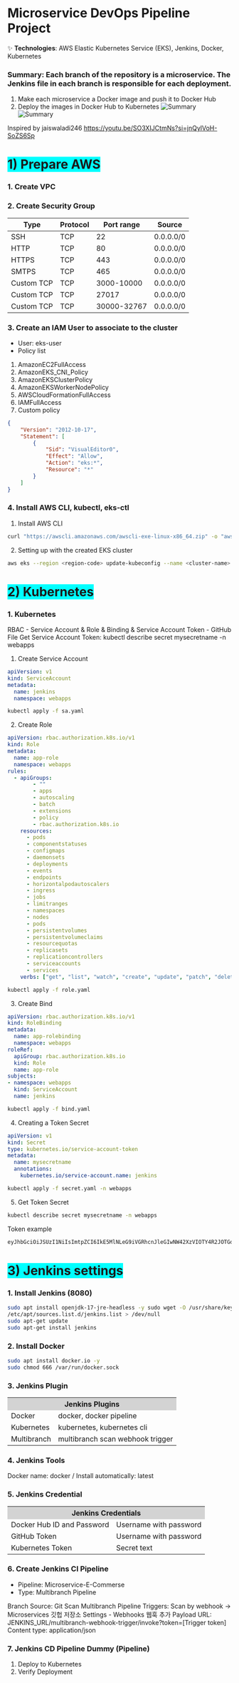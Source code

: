 # Microservice DevOps Pipeline Project

✨ **Technologies**: AWS Elastic Kubernetes Service (EKS), Jenkins, Docker, Kubernetes

### Summary: Each branch of the repository is a microservice. The Jenkins file in each branch is responsible for each deployment.
1. Make each microservice a Docker image and push it to Docker Hub
2. Deploy the images in Docker Hub to Kubernetes
![Summary](devops1.png)
![Summary](devops2.png)

Inspired by jaiswaladi246
https://youtu.be/SO3XIJCtmNs?si=jnQylVoH-SoZS6Sp

# <span style="background-color: cyan;">1) Prepare AWS</span>
### 1. Create VPC

### 2. Create Security Group
| Type | Protocol | Port range | Source |
|---------|----------|----------|----------|
| SSH | TCP | 22|0.0.0.0/0|
|HTTP|TCP|80|0.0.0.0/0|
| HTTPS | TCP | 443|0.0.0.0/0| | SMTP |TCP| 25 |0.0.0.0/0|
| SMTPS| TCP | 465|0.0.0.0/0|
| Custom TCP | TCP | 3000-10000 |0.0.0.0/0|
| Custom TCP | TCP | 27017 |0.0.0.0/0|
| Custom TCP | TCP | 30000-32767|0.0.0.0/0|

### 3. Create an IAM User to associate to the cluster
- User: eks-user
- Policy list
1. AmazonEC2FullAccess
2. AmazonEKS_CNI_Policy
3. AmazonEKSClusterPolicy
4. AmazonEKSWorkerNodePolicy
5. AWSCloudFormationFullAccess
6. IAMFullAccess
7. Custom policy
```json
{
    "Version": "2012-10-17",
    "Statement": [
        {
            "Sid": "VisualEditor0",
            "Effect": "Allow",
            "Action": "eks:*",
            "Resource": "*"
        }
    ]
}
```
### 4. Install AWS CLI, kubectl, eks-ctl
1. Install AWS CLI
```bash
curl "https://awscli.amazonaws.com/awscli-exe-linux-x86_64.zip" -o "awscliv2.zip" sudo apt install unzip unzip awscliv2.zip sudo ./aws/install aws configure ``` 2. Install kubectl ```bash curl -o kubectl https://amazon-eks.s3.us-west-2.amazonaws .com/1.19.6/2021-01-05/bin/linux/amd64/kubectl chmod +x ./kubectl sudo mv ./kubectl /usr/local/bin kubectl version --short --client ``` 3. eks-ctl ```bash curl --silent --location "https://github.com/weaveworks/eksctl/releases/latest/download/eksctl_$(uname -s)_amd64.tar.gz" | tar xz -C /tmp sudo mv /tmp/eksctl /usr/local/bin eksctl version ``` ### 5. Creating an EKS cluster 1. Creating an EKS cluster with eks-ctl ```bash eksctl create cluster --name=EKS-1 --region=us-east-1 --zones=us-east-1a,us-east-1b --without-nodegroup eksctl utils associate -iam-oidc-provider --region us-east-1 --cluster EKS-1 --approve eksctl create nodegroup --cluster=EKS-1 --region=us-east-1 --name=node2 --node-type=t2.medium --nodes=1 --nodes-min=1 --nodes-max=2 --node-volume-size=20 --ssh-access --ssh-public-key=devops-pipeline-project --managed --asg-access --external-dns-access --full-ecr-access --appmesh-access --alb-ingress-access
```

2. Setting up with the created EKS cluster
```bash
aws eks --region <region-code> update-kubeconfig --name <cluster-name>
```
# <span style="background-color: cyan;">2) Kubernetes</span>
### 1. Kubernetes
RBAC - Service Account & Role & Binding & Service Account Token - GitHub File
Get Service Account Token: kubectl describe secret mysecretname -n webapps

1. Create Service Account
```yaml
apiVersion: v1
kind: ServiceAccount
metadata:
  name: jenkins
  namespace: webapps
```
```bash 
kubectl apply -f sa.yaml
```
2. Create Role
```yaml
apiVersion: rbac.authorization.k8s.io/v1
kind: Role
metadata:
  name: app-role
  namespace: webapps
rules:
  - apiGroups:
        - ""
        - apps
        - autoscaling
        - batch
        - extensions
        - policy
        - rbac.authorization.k8s.io
    resources:
      - pods
      - componentstatuses
      - configmaps
      - daemonsets
      - deployments
      - events
      - endpoints
      - horizontalpodautoscalers
      - ingress
      - jobs
      - limitranges
      - namespaces
      - nodes
      - pods
      - persistentvolumes
      - persistentvolumeclaims
      - resourcequotas
      - replicasets
      - replicationcontrollers
      - serviceaccounts
      - services
    verbs: ["get", "list", "watch", "create", "update", "patch", "delete"]
```
```bash
kubectl apply -f role.yaml
```
3. Create Bind
```yaml
apiVersion: rbac.authorization.k8s.io/v1
kind: RoleBinding
metadata:
  name: app-rolebinding
  namespace: webapps 
roleRef:
  apiGroup: rbac.authorization.k8s.io
  kind: Role
  name: app-role 
subjects:
- namespace: webapps 
  kind: ServiceAccount
  name: jenkins 
```
```bash
kubectl apply -f bind.yaml 
```
4. Creating a Token Secret
```yaml
apiVersion: v1
kind: Secret
type: kubernetes.io/service-account-token
metadata:
  name: mysecretname
  annotations:
    kubernetes.io/service-account.name: jenkins
```

```bash
kubectl apply -f secret.yaml -n webapps
```
5. Get Token Secret
```bash
kubectl describe secret mysecretname -n webapps
```
Token example 
```bash 
eyJhbGciOiJSUzI1NiIsImtpZCI6IkE5MlNLeG9iVGRhcnJleGIwNW42XzVIOTY4R2JOTGdTdGxSRHcwMWtVWFkifQ.eyJpc3MiOiJrdWJlcm5ldGVzL3NlcnZpY2VhY2NvdW50 Iiwia3ViZXJuZXRlcy5pby9zZXJ2aWNlYWNjb3VudC9uYW1lc3BhY2UiOiJ3ZWJhcHBzIiwia3ViZXJu ZXRlcy5pby9zZXJ2aWNlYWNjb3VudC9zZWNyZXQubmFtZSI6Im15c2VjcmV0bmFtZSIsImt1YmVybmV0ZXMuaW8vc2VydmljZWFjY291bnQvc2VydmljZS1hY2NvdW50Lm5hbWU iOiJqZW5raW5zIiwia3ViZXJuZXRlcy5pby9zZXJ2aWNlYWNjb3VudC9zZXJ2aWNlLWFjY291bnQudWlkIjoiN2E3Mz dkODUtNjIwZi00NjExLTlmYmMtYTNmOGRkMmMyNDIwIiwic3ViIjoic3lzdGVtOnNlcnZpY2VhY2NvdW50OndlYmFwcHM6amVua2lucyJ9.ECg_jTdmi1uOaL0kgK3ZJ7h9pPc0XCAZVbQ5h CP0mBTHf9iJ4jj5cr8zBhTkxpGtuUZXKiMTLlHVNVKILgOXO31zdjCt8XO_p-dWAPCNxsjG42O9o6_3UDy nsArqF0QE38xwANloBFUyVKFOSV7Rn Irh6nBuapZ_hhF4y_nUnuFNtMwVf7x4_uSSOL57f7FdI6_q9CVcW6gd2xtWa5zngtP-JDSAYNV4hiKjKA
```

# <span style="background-color: cyan;">3) Jenkins settings</span> 
### 1. Install Jenkins (8080) 
```bash
sudo apt install openjdk-17-jre-headless -y sudo wget -O /usr/share/keyrings/jenkins-keyring.asc \ https://pkg.jenkins.io/debian-stable/jenkins.io-2023.key echo "deb [signed-by=/usr/share/keyrings /jenkins-keyring.asc]" \ https://pkg.jenkins.io/debian-stable binary/ | sudo tee \
/etc/apt/sources.list.d/jenkins.list > /dev/null
sudo apt-get update
sudo apt-get install jenkins
```
### 2. Install Docker
```bash
sudo apt install docker.io -y
sudo chmod 666 /var/run/docker.sock
```
### 3. Jenkins Plugin
<table>
<tr>
<th colspan="5" style="background-color: lightgray;"> Jenkins Plugins</th>
</tr>
<tr>
<td>Docker</td>
<td>docker, docker pipeline</td>
</tr>
<tr>
<td>Kubernetes</td>
<td>kubernetes, kubernetes cli</td>
</tr>
<tr>
<td>Multibranch</td>
<td>multibranch scan webhook trigger</td>
</table>

### 4. Jenkins Tools
Docker name: docker / Install automatically: latest

### 5. Jenkins Credential
<table> <tr>
<th colspan="5" style="background-color: lightgray;">Jenkins Credentials</th>
</tr>
<tr>
<td>Docker Hub ID and Password</td>
<td>Username with password</td>
</tr>
<tr>
<td>GitHub Token</td>
<td>Username with password</td>
</tr>
<tr>
<td>Kubernetes Token</td> <td>Secret text</td>
</table>

### 6. Create Jenkins CI Pipeline
- Pipeline: Microservice-E-Commerse
- Type: Multibranch Pipeline
  
Branch Source: Git
Scan Multibranch Pipeline Triggers: Scan by webhook -> Microservices 깃헙 저장소 Settings - Webhooks 웹훅 추가
Payload URL: JENKINS_URL/multibranch-webhook-trigger/invoke?token=[Trigger token]
Content type: application/json

### 7. Jenkins CD Pipeline Dummy (Pipeline)
1. Deploy to Kubernetes
2. Verify Deployment
